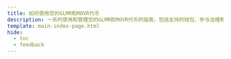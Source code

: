 ```yaml
---
title: 如何使用您的GLMR和MOVR代币
description: 一系列使用和管理您的GLMR和MOVR代币的指南，包括支持的钱包、参与治理和质押等等。
template: main-index-page.html
hide:
  - toc
  - feedback
---
```

